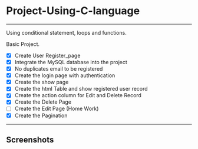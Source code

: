 # Project-Using-C-language

---
Using conditional statement, loops and functions.


Basic Project.

- [x] Create User Register_page
- [x] Integrate the MySQL database into the project
- [x] No duplicates email to be registered
- [x] Create the login page with authentication
- [x] Create the show page
- [x] Create the html Table and show registered user record
- [x] Create the action column for Edit and Delete Record
- [x] Create the Delete Page
- [ ] Create the Edit Page (Home Work)
- [x] Create the Pagination

---

## Screenshots
